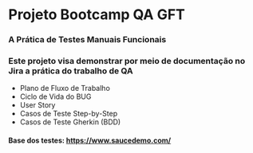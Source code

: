 # Projeto Bootcamp QA GFT

### A Prática de Testes Manuais Funcionais

### Este projeto visa demonstrar por meio de documentação no Jira a prática do trabalho de QA

* Plano de Fluxo de Trabalho
* Ciclo de Vida do BUG
* User Story
* Casos de Teste Step-by-Step
* Casos de Teste Gherkin (BDD)

#### Base dos testes: https://www.saucedemo.com/
